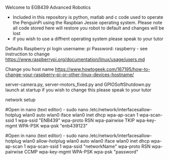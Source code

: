 Welcome to EGB439 Advanced Robotics
  - Included in this repository is python, matlab and c code used to operate the
    PenguinPi using the Raspbian Jessie operating system. Please note all code
    stored here will restore you robot to default and changes will be lost
  - if you wish to use a diffrent operating system please speak to your tutor

Defaults
Raspberry pi login
  username: pi
  Password: raspberry - see instruction to change
  https://www.raspberrypi.org/documentation/linux/usage/users.md

Change you host name https://www.howtogeek.com/167195/how-to-change-your-raspberry-pi-or-other-linux-devices-hostname/

server-camera.py, server-motors_fixed.py and GPIOSoftShutdown.py launch at
startup if you wish to change this please speak to your tutor

network setup

#Open in nano (text editor) - sudo nano /etc/network/interfacesallow-hotplug wlan0
auto wlan0
iface wlan0 inet dhcp
wpa-ap-scan 1
wpa-scan-ssid 1
wpa-ssid "ENB439"
wpa-proto RSN
wpa-pairwise TKIP
wpa-key-mgmt WPA-PSK
wpa-psk "enb439123"

#Open in nano (text editor) - sudo nano /etc/network/interfacesallow-hotplug wlan0
allow-hotplug wlan0
auto wlan0
iface wlan0 inet dhcp
wpa-ap-scan 1
wpa-scan-ssid 1
wpa-ssid "networkName"
wpa-proto RSN
wpa-pairwise CCMP
wpa-key-mgmt WPA-PSK
wpa-psk "password"
